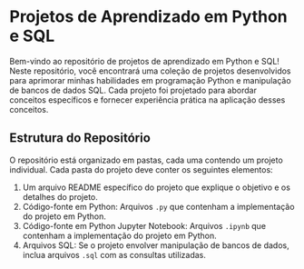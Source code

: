 # Projetos de Aprendizado em Python e SQL

Bem-vindo ao repositório de projetos de aprendizado em Python e SQL! Neste repositório, 
você encontrará uma coleção de projetos desenvolvidos para aprimorar minhas habilidades em programação Python e manipulação de bancos de dados SQL. 
Cada projeto foi projetado para abordar conceitos específicos e fornecer experiência prática na aplicação desses conceitos.

## Estrutura do Repositório

O repositório está organizado em pastas, cada uma contendo um projeto individual. Cada pasta do projeto deve conter os seguintes elementos:

1. Um arquivo README específico do projeto que explique o objetivo e os detalhes do projeto.
2. Código-fonte em Python: Arquivos `.py` que contenham a implementação do projeto em Python.
3. Código-fonte em Python Jupyter Notebook: Arquivos `.ipynb` que contenham a implementação do projeto em Python.
4. Arquivos SQL: Se o projeto envolver manipulação de bancos de dados, inclua arquivos `.sql` com as consultas utilizadas.
